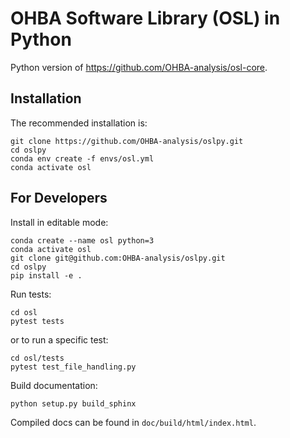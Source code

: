 OHBA Software Library (OSL) in Python
=====================================
Python version of https://github.com/OHBA-analysis/osl-core.

Installation
------------
The recommended installation is:
```
git clone https://github.com/OHBA-analysis/oslpy.git
cd oslpy
conda env create -f envs/osl.yml
conda activate osl
```

For Developers
--------------
Install in editable mode:
```
conda create --name osl python=3
conda activate osl
git clone git@github.com:OHBA-analysis/oslpy.git
cd oslpy
pip install -e .
```

Run tests:
```
cd osl
pytest tests
```
or to run a specific test:
```
cd osl/tests
pytest test_file_handling.py
```

Build documentation:
```
python setup.py build_sphinx
```
Compiled docs can be found in `doc/build/html/index.html`.
